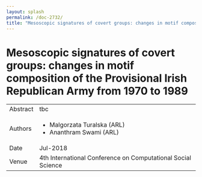 ```yaml
---
layout: splash
permalink: /doc-2732/
title: "Mesoscopic signatures of covert groups: changes in motif composition of the Provisional Irish Republican Army from 1970 to 1989"
---
```


# Mesoscopic signatures of covert groups: changes in motif composition of the Provisional Irish Republican Army from 1970 to 1989

<table>
    <tbody>
    <tr>
        <td>Abstract</td>
        <td>tbc</td>
    </tr>
    <tr>
        <td>Authors</td>
        <td>
            <ul>
                <li>Malgorzata Turalska (ARL)</li>
                <li>Ananthram Swami (ARL)</li>
            </ul>
        </td>
    </tr>
    <tr>
        <td>Date</td>
        <td>Jul-2018</td>
    </tr>
    <tr>
        <td>Venue</td>
        <td>4th International Conference on Computational Social Science</td>
    </tr>
    </tbody>
</table>
